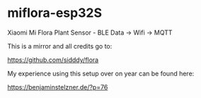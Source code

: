 # miflora-esp32S
Xiaomi Mi Flora Plant Sensor - BLE Data -> Wifi -> MQTT

This is a mirror and all credits go to:

https://github.com/sidddy/flora

My experience using this setup over on year can be found here:

https://benjaminstelzner.de/?p=76



